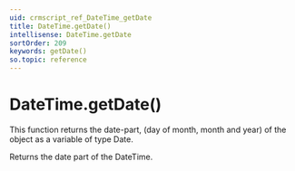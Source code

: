 ```yaml
---
uid: crmscript_ref_DateTime_getDate
title: DateTime.getDate()
intellisense: DateTime.getDate
sortOrder: 209
keywords: getDate()
so.topic: reference
---
```


# DateTime.getDate()

This function returns the date-part, (day of month, month and year) of the object as a variable of type Date.

Returns the date part of the DateTime.

